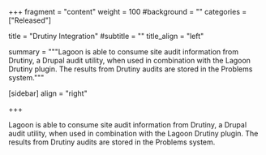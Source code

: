 +++
fragment = "content"
weight = 100
#background = ""
categories = ["Released"]

title = "Drutiny Integration"
#subtitle = ""
title_align = "left"

summary = """Lagoon is able to consume site audit information from Drutiny, a Drupal audit utility, when used in combination with the Lagoon Drutiny plugin. The results from Drutiny audits are stored in the Problems system."""

[sidebar]
  align = "right"

+++

Lagoon is able to consume site audit information from Drutiny, a Drupal audit utility, when used in combination with the Lagoon Drutiny plugin. The results from Drutiny audits are stored in the Problems system.
